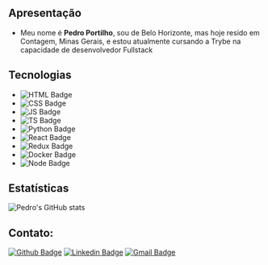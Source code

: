 ## Apresentação

- Meu nome é **Pedro Portilho**, sou de Belo Horizonte, mas hoje resido em Contagem, Minas Gerais, e estou atualmente cursando a Trybe na capacidade de desenvolvedor Fullstack

## Tecnologias

- ![HTML Badge](https://img.shields.io/badge/HTML5-E34F26?style=for-the-badge&logo=html5&logoColor=white)
- ![CSS Badge](https://img.shields.io/badge/CSS3-1572B6?style=for-the-badge&logo=css3&logoColor=white)
- ![JS Badge](https://img.shields.io/badge/JavaScript-323330?style=for-the-badge&logo=javascript&logoColor=F7DF1E)
- ![TS Badge](https://img.shields.io/badge/TypeScript-007ACC?style=for-the-badge&logo=typescript&logoColor=white)
- ![Python Badge](https://img.shields.io/badge/Python-FFD43B?style=for-the-badge&logo=python&logoColor=blue)
- ![React Badge](https://img.shields.io/badge/React-20232A?style=for-the-badge&logo=react&logoColor=61DAFB)
- ![Redux Badge](https://img.shields.io/badge/Redux-593D88?style=for-the-badge&logo=redux&logoColor=white)
- ![Docker Badge](https://img.shields.io/badge/Docker-2CA5E0?style=for-the-badge&logo=docker&logoColor=white)
- ![Node Badge](https://img.shields.io/badge/Node.js-339933?style=for-the-badge&logo=nodedotjs&logoColor=white)

## Estatísticas

![Pedro's GitHub stats](https://github-readme-stats.vercel.app/api?username=pedroportilho&show_icons=true&theme=dark)

## Contato: 
[![Github Badge](https://img.shields.io/badge/GitHub-100000?style=for-the-badge&logo=github&logoColor=white)](https://github.com/pedroportilho)
[![Linkedin Badge](https://img.shields.io/badge/LinkedIn-0077B5?style=for-the-badge&logo=linkedin&logoColor=white)](https://www.linkedin.com/in/pedro-portilho/)
[![Gmail Badge](https://img.shields.io/badge/Gmail-D14836?style=for-the-badge&logo=gmail&logoColor=white)](mailto:pedromportilho@gmail.com)

<!--
**pedroportilho/pedroportilho** is a ✨ _special_ ✨ repository because its `README.md` (this file) appears on your GitHub profile.

Here are some ideas to get you started:

- 🔭 I’m currently working on ...
- 🌱 I’m currently learning ...
- 👯 I’m looking to collaborate on ...
- 🤔 I’m looking for help with ...
- 💬 Ask me about ...
- 📫 How to reach me: ...
- 😄 Pronouns: ...
- ⚡ Fun fact: ...
-->
